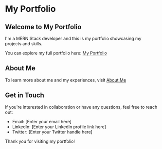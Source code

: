 # My Portfolio

## Welcome to My Portfolio

I'm a MERN Stack developer and this is my portfolio showcasing my projects and skills.

You can explore my full portfolio here: [My Portfolio](https://ahmed-mostafa-portflio.netlify.app/)

## About Me

To learn more about me and my experiences, visit [About Me](https://ahmed-mostafa-portflio.netlify.app/#section-2)

## Get in Touch

If you're interested in collaboration or have any questions, feel free to reach out:

- Email: [Enter your email here]
- LinkedIn: [Enter your LinkedIn profile link here]
- Twitter: [Enter your Twitter handle here]

Thank you for visiting my portfolio!
